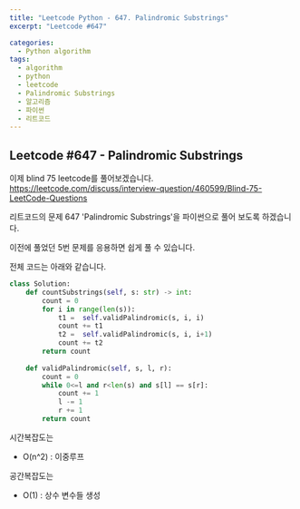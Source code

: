 ```yaml
---
title: "Leetcode Python - 647. Palindromic Substrings"
excerpt: "Leetcode #647"

categories:
  - Python algorithm
tags:
  - algorithm
  - python
  - leetcode
  - Palindromic Substrings
  - 알고리즘
  - 파이썬
  - 리트코드
---
```


## Leetcode #647 - Palindromic Substrings

이제 blind 75 leetcode를 풀어보겠습니다.
https://leetcode.com/discuss/interview-question/460599/Blind-75-LeetCode-Questions

리트코드의 문제 647 'Palindromic Substrings'을 파이썬으로 풀어 보도록 하겠습니다. 

이전에 풀었던 5번 문제를 응용하면 쉽게 풀 수 있습니다.


전체 코드는 아래와 같습니다.
```python
class Solution:
    def countSubstrings(self, s: str) -> int:
        count = 0
        for i in range(len(s)):
            t1 =  self.validPalindromic(s, i, i)
            count += t1
            t2 =  self.validPalindromic(s, i, i+1)
            count += t2
        return count
    
    def validPalindromic(self, s, l, r):
        count = 0
        while 0<=l and r<len(s) and s[l] == s[r]:
            count += 1
            l -= 1
            r += 1
        return count
```

시간복잡도는 
* O(n^2) : 이중루프

공간복잡도는 
* O(1) : 상수 변수들 생성
